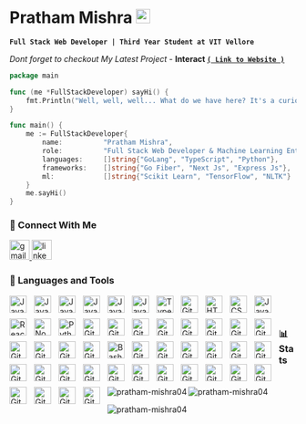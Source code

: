 # Pratham Mishra <img src="https://i.giphy.com/media/hvRJCLFzcasrR4ia7z/giphy.webp" width="25px">

**`Full Stack Web Developer | Third Year Student at VIT Vellore`**

*Dont forget to checkout My Latest Project* - **Interact  <a href="https://interactnow.in/signup" target="_blank">`( Link to Website )`</a>**

```go
package main

func (me *FullStackDeveloper) sayHi() {
    fmt.Println("Well, well, well... What do we have here? It's a curious visitor on my profile! 😁🔍")
}

func main() {
    me := FullStackDeveloper{
        name:          "Pratham Mishra",
        role:          "Full Stack Web Developer & Machine Learning Enthusiast",
        languages:     []string{"GoLang", "TypeScript", "Python"},
        frameworks:    []string{"Go Fiber", "Next Js", "Express Js"},
        ml:            []string{"Scikit Learn", "TensorFlow", "NLTK"}
    }
    me.sayHi()
}
```

### 🧰 Connect With Me
   <div align="left">
  <a href="mailto:prathamm0409@gmail.com" target="_blank">
    <img src="https://img.shields.io/static/v1?message=Gmail&logo=gmail&label=&color=D14836&logoColor=white&labelColor=&style=for-the-badge" height="35" alt="gmail logo"  />
  </a>
  <a href="https://www.linkedin.com/in/pratham-mishra/" target="_blank">
    <img src="https://img.shields.io/static/v1?message=LinkedIn&logo=linkedin&label=&color=0077B5&logoColor=white&labelColor=&style=for-the-badge" height="35" alt="linkedin logo"  />
  </a>
</div>

### 🧰 Languages and Tools

<img align="left" alt="Java" width="30px" style="padding-right:10px;padding-bottom:10px" src="https://cdn.jsdelivr.net/gh/devicons/devicon/icons/nextjs/nextjs-line.svg" />
<img align="left" alt="Java" width="30px" style="padding-right:10px;padding-bottom:10px" src="https://cdn.jsdelivr.net/gh/devicons/devicon/icons/go/go-original-wordmark.svg" />
<img align="left" alt="Java" width="30px" style="padding-right:10px;padding-bottom:10px" src="https://cdn.jsdelivr.net/gh/devicons/devicon/icons/mongodb/mongodb-plain-wordmark.svg" />
<img align="left" alt="Java" width="30px" style="padding-right:10px;padding-bottom:10px" src="https://cdn.jsdelivr.net/gh/devicons/devicon/icons/c/c-original.svg" />
<img align="left" alt="Java" width="30px" style="padding-right:10px;padding-bottom:10px" src="https://cdn.jsdelivr.net/gh/devicons/devicon/icons/cplusplus/cplusplus-original.svg" />
<img align="left" alt="Java" width="30px" style="padding-right:10px;padding-bottom:10px" src="https://cdn.jsdelivr.net/gh/devicons/devicon/icons/java/java-original.svg"/>
<img align="left" alt="TypeScript" width="30px" style="padding-right:10px;padding-bottom:10px" src="https://cdn.jsdelivr.net/gh/devicons/devicon/icons/typescript/typescript-plain.svg" />
<img align="left" alt="Git" width="30px" style="padding-right:10px;padding-bottom:10pxpadding-bottom:10px" src="https://cdn.jsdelivr.net/gh/devicons/devicon/icons/git/git-original.svg" />
<img align="left" alt="HTML" width="30px" style="padding-right:10px;padding-bottom:10px" src="https://cdn.jsdelivr.net/gh/devicons/devicon/icons/html5/html5-plain.svg" />
<img align="left" alt="CSS" width="30px" style="padding-right:10px;padding-bottom:10px" src="https://cdn.jsdelivr.net/gh/devicons/devicon/icons/css3/css3-plain.svg" />
<img align="left" alt="JavaScript" width="30px" style="padding-right:10px;padding-bottom:10px" src="https://cdn.jsdelivr.net/gh/devicons/devicon/icons/javascript/javascript-plain.svg" />
<img align="left" alt="React" width="30px" style="padding-right:10px;padding-bottom:10px" src="https://cdn.jsdelivr.net/gh/devicons/devicon/icons/react/react-original.svg" />
<img align="left" alt="NodeJS" width="30px" style="padding-right:10px;padding-bottom:10px" src="https://cdn.jsdelivr.net/gh/devicons/devicon/icons/nodejs/nodejs-original.svg" />
<img align="left" alt="Python" width="30px" style="padding-right:10px;padding-bottom:10px" src="https://cdn.jsdelivr.net/gh/devicons/devicon/icons/python/python-plain.svg" />
<img align="left" alt="GitHub" width="30px" style="padding-right:10px;"  src="https://cdn.jsdelivr.net/gh/devicons/devicon/icons/express/express-original-wordmark.svg" />
<img align="left" alt="GitHub" width="30px" style="padding-right:10px;padding-bottom:10px"  src="https://cdn.jsdelivr.net/gh/devicons/devicon/icons/materialui/materialui-original.svg" />
<img align="left" alt="GitHub" width="30px" style="padding-right:10px;padding-bottom:10px"  src="https://cdn.jsdelivr.net/gh/devicons/devicon/icons/postgresql/postgresql-original.svg" />
<img align="left" alt="GitHub" width="30px" style="padding-right:10px;padding-bottom:10px"  src="https://cdn.jsdelivr.net/gh/devicons/devicon/icons/socketio/socketio-original.svg" />
<img align="left" alt="GitHub" width="30px" style="padding-right:10px;padding-bottom:10px"  src="https://cdn.jsdelivr.net/gh/devicons/devicon/icons/sqlite/sqlite-original.svg" />
<img align="left" alt="GitHub" width="30px" style="padding-right:10px;padding-bottom:10px" src="https://cdn.jsdelivr.net/gh/devicons/devicon/icons/tailwindcss/tailwindcss-plain.svg" />
<img align="left" alt="GitHub" width="30px" style="padding-right:10px;padding-bottom:10px" src="https://cdn.jsdelivr.net/gh/devicons/devicon/icons/numpy/numpy-original.svg" />
<img align="left" alt="GitHub" width="30px" style="padding-right:10px;padding-bottom:10px" src="https://cdn.jsdelivr.net/gh/devicons/devicon/icons/redux/redux-original.svg" />
<img align="left" alt="GitHub" width="30px" style="padding-right:10px;padding-bottom:10px" src="https://cdn.jsdelivr.net/gh/devicons/devicon/icons/redis/redis-original.svg" />
<img align="left" alt="GitHub" width="30px" style="padding-right:10px;padding-bottom:10px" src="https://cdn.jsdelivr.net/gh/devicons/devicon/icons/react/react-original.svg" />
<img align="left" alt="GitHub" width="30px" style="padding-right:10px;padding-bottom:10px" src="https://cdn.jsdelivr.net/gh/devicons/devicon/icons/django/django-plain.svg" />
<img align="left" alt="GitHub" width="30px" style="padding-right:10px;padding-bottom:10px" src="https://cdn.jsdelivr.net/gh/devicons/devicon/icons/docker/docker-original.svg" />
<img align="left" alt="Bash" width="30px" style="padding-right:10px;padding-bottom:10px" src="https://cdn.jsdelivr.net/gh/devicons/devicon/icons/bash/bash-original.svg" />
<img align="left" alt="GitHub" width="30px" style="padding-right:10px;padding-bottom:10px" src="https://cdn.jsdelivr.net/gh/devicons/devicon/icons/azure/azure-original.svg" />
<img align="left" alt="GitHub" width="30px" style="padding-right:10px;padding-bottom:10px" src="https://cdn.jsdelivr.net/gh/devicons/devicon/icons/bootstrap/bootstrap-plain.svg" />
<img align="left" alt="GitHub" width="30px" style="padding-right:10px;padding-bottom:10px" src="https://cdn.jsdelivr.net/gh/devicons/devicon/icons/digitalocean/digitalocean-original.svg" />
<img align="left" alt="GitHub" width="30px" style="padding-right:10px;padding-bottom:10px" src="https://cdn.jsdelivr.net/gh/devicons/devicon/icons/eslint/eslint-original.svg" />
<img align="left" alt="GitHub" width="30px" style="padding-right:10px;padding-bottom:10px" src="https://cdn.jsdelivr.net/gh/devicons/devicon/icons/googlecloud/googlecloud-original.svg" />
<img align="left" alt="GitHub" width="30px" style="padding-right:10px;padding-bottom:10px" src="https://cdn.jsdelivr.net/gh/devicons/devicon/icons/handlebars/handlebars-original.svg" />
<img align="left" alt="GitHub" width="30px" style="padding-right:10px;padding-bottom:10px" src="https://cdn.jsdelivr.net/gh/devicons/devicon/icons/graphql/graphql-plain.svg" />
<img align="left" alt="GitHub" width="30px" style="padding-right:10px;padding-bottom:10px" src="https://cdn.jsdelivr.net/gh/devicons/devicon/icons/jquery/jquery-original.svg" />
<img align="left" alt="GitHub" width="30px" style="padding-right:10px;padding-bottom:10px" src="https://cdn.jsdelivr.net/gh/devicons/devicon/icons/jupyter/jupyter-original-wordmark.svg" />
<img align="left" alt="GitHub" width="30px" style="padding-right:10px;padding-bottom:10px" src="https://cdn.jsdelivr.net/gh/devicons/devicon/icons/kubernetes/kubernetes-plain.svg" />
<img align="left" alt="GitHub" width="30px" style="padding-right:10px;padding-bottom:10px" src="https://cdn.jsdelivr.net/gh/devicons/devicon/icons/jenkins/jenkins-original.svg" />
<img align="left" alt="GitHub" width="30px" style="padding-right:10px;padding-bottom:10px" src="https://cdn.jsdelivr.net/gh/devicons/devicon/icons/mysql/mysql-original-wordmark.svg" />
<img align="left" alt="GitHub" width="30px" style="padding-right:10px;padding-bottom:10px" src="https://cdn.jsdelivr.net/gh/devicons/devicon/icons/nginx/nginx-original.svg" />
<img align="left" alt="GitHub" width="30px" style="padding-right:10px;padding-bottom:10px" src="https://cdn.jsdelivr.net/gh/devicons/devicon/icons/nestjs/nestjs-plain.svg" />
<img align="left" alt="GitHub" width="30px" style="padding-right:10px;padding-bottom:10px" src="https://cdn.jsdelivr.net/gh/devicons/devicon/icons/pytorch/pytorch-original-wordmark.svg" />
<img align="left" alt="GitHub" width="30px" style="padding-right:10px;padding-bottom:10px" src="https://cdn.jsdelivr.net/gh/devicons/devicon/icons/rust/rust-plain.svg" />
<img align="left" alt="GitHub" width="30px" style="padding-right:10px;padding-bottom:10px" src="https://cdn.jsdelivr.net/gh/devicons/devicon/icons/sass/sass-original.svg" />
<img align="left" alt="GitHub" width="30px" style="padding-right:10px;padding-bottom:10px" src="https://cdn.jsdelivr.net/gh/devicons/devicon/icons/sqlite/sqlite-original.svg" />
<img align="left" alt="GitHub" width="30px" style="padding-right:10px;padding-bottom:10px" src="https://cdn.jsdelivr.net/gh/devicons/devicon/icons/storybook/storybook-original.svg" />
<img align="left" alt="GitHub" width="30px" style="padding-right:10px;padding-bottom:10px" src="https://cdn.jsdelivr.net/gh/devicons/devicon/icons/tensorflow/tensorflow-original.svg" />
<img align="left" alt="GitHub" width="30px" style="padding-right:10px;padding-bottom:10px" src="https://cdn.jsdelivr.net/gh/devicons/devicon/icons/threejs/threejs-original.svg" />
<br />

#


### 📊 Stats

<p><img align="left" src="https://github-readme-stats.vercel.app/api/top-langs?username=pratham-mishra04&show_icons=true&locale=en&theme=dark" alt="pratham-mishra04" /></p>

<p>&nbsp;<img align="center" src="https://github-readme-stats.vercel.app/api?username=pratham-mishra04&show_icons=true&theme=dark&locale=en" alt="pratham-mishra04" /></p>

<p><img align="center" src="https://github-readme-streak-stats.herokuapp.com/?user=pratham-mishra04&theme=dark" alt="pratham-mishra04" /></p>
